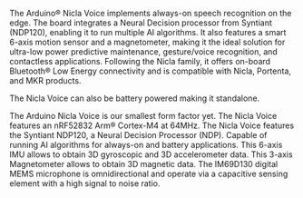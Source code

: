 <FeatureDescription>

The Arduino® Nicla Voice implements always-on speech recognition on the edge. The board integrates a Neural Decision processor from Syntiant (NDP120), enabling it to run multiple AI algorithms. It also features a smart 6-axis motion sensor and a magnetometer, making it the ideal solution for ultra-low power predictive maintenance, gesture/voice recognition, and contactless applications. Following the Nicla family, it offers on-board Bluetooth® Low Energy connectivity and is compatible with Nicla, Portenta, and MKR products.

The Nicla Voice can also be battery powered making it standalone.

</FeatureDescription>

<FeatureList>

<Feature title="Nicla Form Factor" image="nicla-form-factor">
The Arduino Nicla Voice is our smallest form factor yet.
</Feature>

<Feature title="nRF52832" image="mcu">
The Nicla Voice features an nRF52832 Arm® Cortex-M4 at 64MHz.

<FeatureLink title="Datasheet" url="https://infocenter.nordicsemi.com/pdf/nRF52832_PS_v1.4.pdf" download blank/>
</Feature>

<Feature title="Neural Decision Processor NDP120" image="mcu">
The Nicla Voice features the Syntiant NDP120, a Neural Decision Processor (NDP). Capable of running AI algorithms for always-on and battery applications.
<FeatureLink title="Datasheet" url="https://www.syntiant.com/ndp120" download blank/>
</Feature>

<Feature title="BMI270 6-axis IMU" image="imu">
This 6-axis IMU allows to obtain 3D gyroscopic and 3D accelerometer data.
<FeatureLink title="Datasheet" url="https://www.bosch-sensortec.com/media/boschsensortec/downloads/datasheets/bst-bmi270-ds000.pdf" download blank/>
</Feature>


<Feature title="BMM150 3-axis Magnetometer" image="magnetometer">
This 3-axis Magnetometer allows to obtain 3D magnetic data.
<FeatureLink title="Datasheet" url="https://www.bosch-sensortec.com/media/boschsensortec/downloads/datasheets/bst-bmm150-ds001.pdf" download blank/>
</Feature>

<Feature title="Microphone" image="microphone">
The IM69D130 digital MEMS microphone is omnidirectional and operate via a capacitive sensing element with a high
signal to noise ratio.
<FeatureLink title="Datasheet" url="https://www.infineon.com/dgdl/Infineon-IM69D130-DS-v01_00-EN.pdf?fileId=5546d462602a9dc801607a0e46511a2e" download blank/>
</Feature>

</FeatureList>
